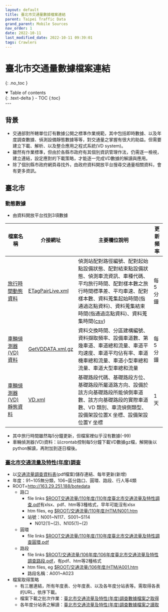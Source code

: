 ```yaml
---
layout: default
title: 臺北市交通量數據檔案連結
parent: Taipei Traffic Data
grand_parent: Mobile Sources
nav_order: 1
date: 2022-10-11
last_modified_date: 2022-10-11 09:39:01
tags: Crawlers
---
```


# 臺北市交通量數據檔案連結
{: .no_toc }

<details open markdown="block">
  <summary>
    Table of contents
  </summary>
  {: .text-delta }
- TOC
{:toc}
</details>
---

## 背景
- 交通部對所轄單位訂有數據公開之標準作業規範，其中包括即時數據、以及年度調查數據、偵測設備靜態數據等等，對交通量之掌握有很大的助益。但需要建立下載、解析、以及整合應用之程式系統(VD system)。
- 雖然有作業標準，但由於各縣市政府有其個別資訊管理作法，仍需逐一檢視，建立連結，設定應對的下載策略，才能逐一完成VD數據的解讀與應用。
- 除了個別縣市政府網頁尋找外，由政府資料開放平台搜尋交通量相關資料，會有更多資訊。

## 臺北市
### 動態數據
- 由資料開放平台找到3項數據

檔案名稱|介接網址|主要欄位說明|更新頻率
-|-|-|-
[旅行時間動態資料](https://data.gov.tw/dataset/135753)|[ETagPairLive.xml](https://tcgbusfs.blob.core.windows.net/blobtisv/ETagPairLive.xml)|偵測站配對路徑編號、配對起始點設備狀態、配對結束點設備狀態、偵測車流資訊、車種代碼、平均旅行時間、配對樣本數之旅行時間標準差、平均車速、配對樣本數、資料蒐集起始時間(指通過迄點資料)、資料蒐集結束時間(指通過迄點資料)、資料蒐集時間([csv](https://data.taipei/api/dataset/6ccdeddb-c66a-4cf5-8742-46c322f01b3b/resource/1eecf5ff-4ab8-4c1f-8abe-4e3d404979e3/download))|每5分鐘
[車輛偵測器(VD)資料](https://data.gov.tw/dataset/128709)|[GetVDDATA.xml.gz](https://tcgbusfs.blob.core.windows.net/blobtisv/GetVDDATA.xml.gz)|資料交換時間、分區建構編號、資料擷取頻率、設備車道數、第幾車道、車道總和流量、車道平均速度、車道平均佔有率、車道機車總和流量、車道小型車總和流量、車道大型車總和流量|每5分鐘
[車輛偵測器(VD)靜態資料](https://data.gov.tw/dataset/135705)|[VD.xml](https://tcgbusfs.blob.core.windows.net/blobtisv/VD.xml)|基礎路段代碼、基礎路段方位、基礎路段所屬道路方向、設備於該方向基礎路段所能偵側車道數、該方向基礎路段的實際車道數、VD 類別、車流偵側類型、設備架設位置X 坐標、設備架設位置Y 坐標|1天

- 其中旅行時間雖然每5分鐘更新，但檔案裡似乎沒有數據(-99)
- 車輛偵測器(VD)資料：以crontab控制每5分鐘下載VD數據gz檔，解開後以python解讀，再附加到逐日檔後。

### [臺北市交通流量及特性(年度)調查](https://data.gov.tw/dataset/128230)
- 以[交通流量調查資料表](https://www-ws.gov.taipei/001/Upload/456/relfile/0/30323/e53942d0-226c-4ca5-ba43-900b75f2189b.pdf)(pdf檔案)儲存連結、每年更新(新增)
- 年度：91~105無分類，106~區分路口、圓環、路段、行人等4類
- ROOT=http://163.29.251.188/botedata
  - 路口
    - file links [$ROOT交通流量/110年度/110年度臺北市交通流量及特性調查.pdf](http://163.29.251.188/botedata/交通流量/110年度/110年度臺北市交通流量及特性調查.pdf)有xlsx、pdf、htm等3種格式，早年可能沒有xlsx
    - htm files, eg [$ROOT/交通流量/110年度/HTM/N001.htm](http://163.29.251.188/botedata/交通流量/110年度/HTM/N001.htm)
    - 站號：N001~N117、S001~S114
      - N012(1)~(2)、N105(1)~(2)
  - 圓環
    - file links [$ROOT交通流量/110年度/110年度臺北市交通流量及特性調查圓環.pdf](http://163.29.251.188/botedata/交通流量/110年度/110年度臺北市交通流量及特性調查圓環.pdf)
  - 路段  
    - file links [$ROOT/交通流量/106年度/106年度臺北市交通流量及特性調查路段.pdf](http://163.29.251.188/botedata/交通流量/106年度/106年度臺北市交通流量及特性調查路段.pdf)，有pdf、htm等2種格式
    - htm files, eg [$ROOT/交通流量/106年度/HTM/A001.htm](http://163.29.251.188/botedata/交通流量/106年度/HTM/A001.htm)
    - 路段名稱：A001~A023
- 檔案取得策略
  - 有三層連結，所有年度表、分年度表、以及各年度分站表等。需取得各表的URL，依序下載。
  - 檔案下載之批次作業：[臺北市交通流量及特性(年度)調查數據檔案之取得](https://sinotec2.github.io/Focus-on-Air-Quality/EmisProc/line/TBtraffic/3.get_sheet/)
  - 各年度分站表之解讀：[臺北市交通流量及特性(年度)調查數據檔案之讀取](https://sinotec2.github.io/Focus-on-Air-Quality/EmisProc/line/TBtraffic/4.rd_sht3/)
